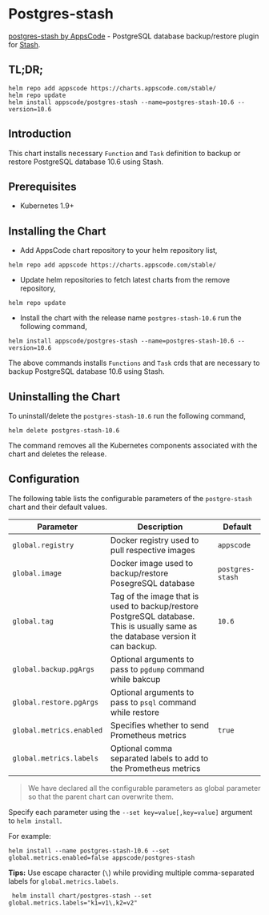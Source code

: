 # Postgres-stash

[postgres-stash by AppsCode](https://github.com/stashed/postgres-stash) - PostgreSQL database backup/restore plugin for [Stash](https://github.com/stashed/).

## TL;DR;

```console
helm repo add appscode https://charts.appscode.com/stable/
helm repo update
helm install appscode/postgres-stash --name=postgres-stash-10.6 --version=10.6
```

## Introduction

This chart installs necessary `Function` and `Task` definition to backup or restore PostgreSQL database 10.6 using Stash.

## Prerequisites

- Kubernetes 1.9+

## Installing the Chart

- Add AppsCode chart repository to your helm repository list,

```console
helm repo add appscode https://charts.appscode.com/stable/
```

- Update helm repositories to fetch latest charts from the remove repository,

```console
helm repo update
```

- Install the chart with the release name `postgres-stash-10.6` run the following command,

```console
helm install appscode/postgres-stash --name=postgres-stash-10.6 --version=10.6
```

The above commands installs `Functions` and `Task` crds that are necessary to backup PostgreSQL database 10.6 using Stash.

## Uninstalling the Chart

To uninstall/delete the `postgres-stash-10.6` run the following command,

```console
helm delete postgres-stash-10.6
```

The command removes all the Kubernetes components associated with the chart and deletes the release.

## Configuration

The following table lists the configurable parameters of the `postgre-stash` chart and their default values.

|        Parameter         |                                                           Description                                                            |     Default      |
| ------------------------ | -------------------------------------------------------------------------------------------------------------------------------- | ---------------- |
| `global.registry`        | Docker registry used to pull respective images                                                                                   | `appscode`       |
| `global.image`           | Docker image used to backup/restore PosegreSQL database                                                                          | `postgres-stash` |
| `global.tag`             | Tag of the image that is used to backup/restore PostgreSQL database. This is usually same as the database version it can backup. | `10.6`           |
| `global.backup.pgArgs`   | Optional arguments to pass to `pgdump` command  while bakcup                                                                     |                  |
| `global.restore.pgArgs`  | Optional arguments to pass to `psql` command while restore                                                                       |                  |
| `global.metrics.enabled` | Specifies whether to send Prometheus metrics                                                                                     | `true`           |
| `global.metrics.labels`  | Optional comma separated labels to add to the Prometheus metrics                                                                 |                  |

> We have declared all the configurable parameters as global parameter so that the parent chart can overwrite them.

Specify each parameter using the `--set key=value[,key=value]` argument to `helm install`.

For example:

```console
helm install --name postgres-stash-10.6 --set global.metrics.enabled=false appscode/postgres-stash
```

**Tips:** Use escape character (`\`) while providing multiple comma-separated labels for `global.metrics.labels`.

```console
 helm install chart/postgres-stash --set global.metrics.labels="k1=v1\,k2=v2"
```
